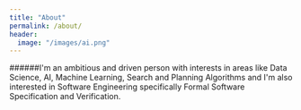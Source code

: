 ```yaml
---
title: "About"
permalink: /about/
header:
  image: "/images/ai.png"
---
```


######I'm an ambitious and driven person with interests in areas like Data Science, AI, Machine Learning, Search and Planning Algorithms and I'm also interested in Software Engineering specifically Formal Software Specification and Verification.
